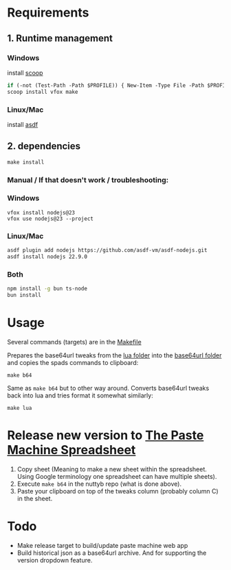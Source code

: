 # Requirements

## 1. Runtime management

### Windows

install [scoop](https://github.com/ScoopInstaller/Scoop?tab=readme-ov-file#installation)

```cmd
if (-not (Test-Path -Path $PROFILE)) { New-Item -Type File -Path $PROFILE -Force }; Add-Content -Path $PROFILE -Value 'Invoke-Expression "$(vfox activate pwsh)"'
scoop install vfox make
```

### Linux/Mac

install [asdf](https://asdf-vm.com/guide/getting-started.html)

## 2. dependencies

```cmd
make install
```

### Manual / If that doesn't work / troubleshooting:

### Windows

```
vfox install nodejs@23
vfox use nodejs@23 --project
```

### Linux/Mac

```sh
asdf plugin add nodejs https://github.com/asdf-vm/asdf-nodejs.git
asdf install nodejs 22.9.0
```

### Both

```sh
npm install -g bun ts-node
bun install
```

# Usage

Several commands (targets) are in the [Makefile](Makefile)

Prepares the base64url tweaks from the [lua folder](lua) into the [base64url folder](base64url) and copies the spads commands to clipboard:

```shell
make b64
```

Same as `make b64` but to other way around. Converts base64url tweaks back into lua and tries format it somewhat similarly:

```shell
make lua
```

# Release new version to [The Paste Machine Spreadsheet](https://docs.google.com/spreadsheets/d/1QSVsuAAMhBrhiZdTihVfSCwPzbbZWDLCtXWP23CU0ko)

1. Copy sheet (Meaning to make a new sheet within the spreadsheet. Using Google terminology one spreadsheet can have multiple sheets).
2. Execute `make b64` in the nuttyb repo (what is done above).
3. Paste your clipboard on top of the tweaks column (probably column C) in the sheet.

# Todo

- Make release target to build/update paste machine web app
- Build historical json as a base64url archive. And for supporting the version dropdown feature.
